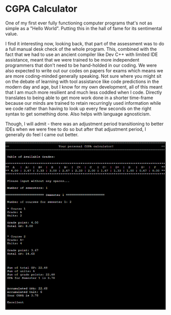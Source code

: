 # CGPA Calculator #
One of my first ever fully functioning computer programs that's not as simple as a "Hello World". Putting this in the hall of fame for its sentimental value. 

I find it interesting now, looking back, that part of the assessment was to do a full manual desk check of the whole program. This, combined with the fact that we had to use an ancient compiler like Dev C++ with limited IDE assistance, meant that we were trained to be more independent programmers that don't need to be hand-holded in our coding. We were also expected to write out our codes on papers for exams which means we are more coding-minded generally speaking. Not sure where you might sit on the debate of learning with tool assistance like code predictions in the modern day and age, but I know for my own development, all of this meant that I am much more resilient and much less coddled when I code. Directly translates to being able to get more work done in a shorter time-frame because our minds are trained to retain recurringly used information while we code rather than having to look up every few seconds on the right syntax to get something done. Also helps with language agnosticism.

Though, I will admit - there was an adjustment period transitioning to better IDEs when we were free to do so but after that adjustment period, I generally do feel I came out better.

<img src="Sample Run.png"></img>
